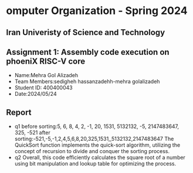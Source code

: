 omputer Organization - Spring 2024
==============================================================
## Iran Univeristy of Science and Technology
## Assignment 1: Assembly code execution on phoeniX RISC-V core

- Name:Mehra Gol Alizadeh
- Team Members:sedigheh hassanzadehh-mehra golalizadeh
- Student ID: 400400043
- Date:2024/05/24

## Report

- q1
before sorting:5, 6, 8, 4, 2, -1, 20, 1531, 5132132, -5, 2147483647, 325, -521
after sorting:-521,-5,-1,2,4,5,6,8,20,325,1531,,5132132,2147483647
The QuickSort function implements the quick-sort algorithm, utilizing the concept of recursion to divide and conquer the sorting process.
- q2
Overall, this code efficiently calculates the square root of a number using bit manipulation and lookup table for optimizing the process.

